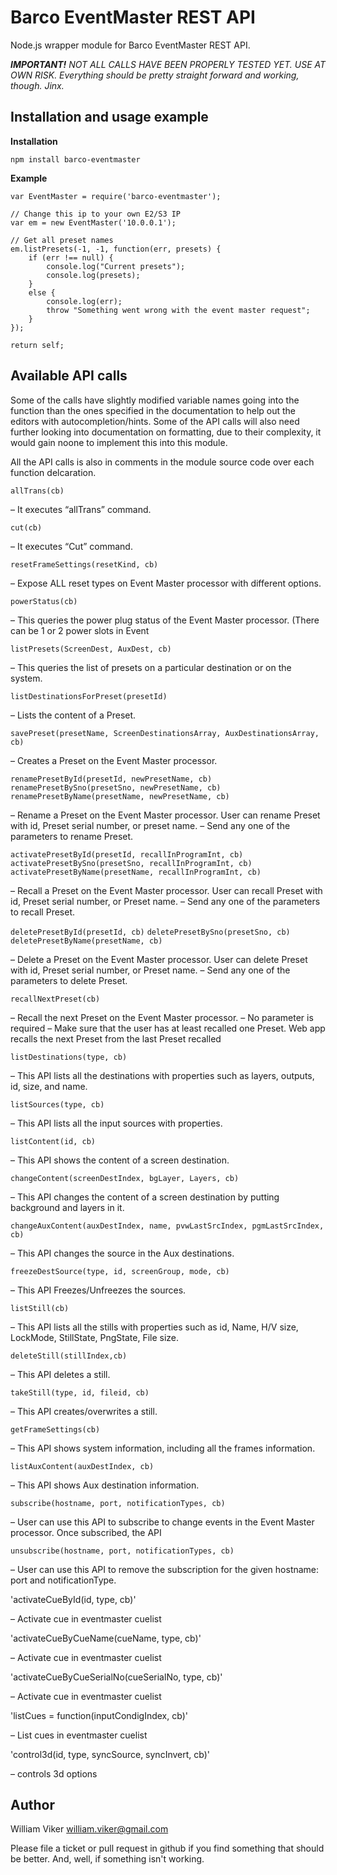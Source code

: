 
# Barco EventMaster REST API
Node.js wrapper module for Barco EventMaster REST API.

***IMPORTANT!** NOT ALL CALLS HAVE BEEN PROPERLY TESTED YET. USE AT OWN RISK. Everything should be pretty straight forward and working, though. Jinx.*

## Installation and usage example
**Installation**
```
npm install barco-eventmaster
```
**Example**
```
var EventMaster = require('barco-eventmaster');

// Change this ip to your own E2/S3 IP
var em = new EventMaster('10.0.0.1');

// Get all preset names
em.listPresets(-1, -1, function(err, presets) {
	if (err !== null) {
		console.log("Current presets");
		console.log(presets);
	}
	else {
		console.log(err);
		throw "Something went wrong with the event master request";
	}
});

return self;
```
## Available API calls
Some of the calls have slightly modified variable names going into the function than the ones specified in the documentation to help out the editors with autocompletion/hints. Some of the API calls will also need further looking into documentation on formatting, due to their complexity, it would gain noone to implement this into this module.

All the API calls is also in comments in the module source code over each function delcaration.

`allTrans(cb)`

 – It executes “allTrans” command.

`cut(cb)`

 – It executes “Cut” command.

`resetFrameSettings(resetKind, cb)`

 – Expose ALL reset types on Event Master processor with different options.

`powerStatus(cb)`

 – This queries the power plug status of the Event Master processor. (There can be 1 or 2 power slots in Event

`listPresets(ScreenDest, AuxDest, cb)`

 – This queries the list of presets on a particular destination or on the system.

`listDestinationsForPreset(presetId)`

 – Lists the content of a Preset.

`savePreset(presetName, ScreenDestinationsArray, AuxDestinationsArray, cb)`

 – Creates a Preset on the Event Master processor.

`renamePresetById(presetId, newPresetName, cb)`
`renamePresetBySno(presetSno, newPresetName, cb)`
`renamePresetByName(presetName, newPresetName, cb)`

 – Rename a Preset on the Event Master processor. User can rename Preset with id, Preset serial number, or preset name. – Send any one of the parameters to rename Preset.

`activatePresetById(presetId, recallInProgramInt, cb)`
`activatePresetBySno(presetSno, recallInProgramInt, cb)`
`activatePresetByName(presetName, recallInProgramInt, cb)`

 – Recall a Preset on the Event Master processor. User can recall Preset with id, Preset serial number, or Preset name. – Send any one of the parameters to recall Preset.

`deletePresetById(presetId, cb)`
`deletePresetBySno(presetSno, cb)`
`deletePresetByName(presetName, cb)`

 – Delete a Preset on the Event Master processor. User can delete Preset with id, Preset serial number, or Preset name. – Send any one of the parameters to delete Preset.

`recallNextPreset(cb)`

 – Recall the next Preset on the Event Master processor. – No parameter is required – Make sure that the user has at least recalled one Preset. Web app recalls the next Preset from the last Preset recalled

`listDestinations(type, cb)`

 – This API lists all the destinations with properties such as layers, outputs, id, size, and name.

`listSources(type, cb)`

 – This API lists all the input sources with properties.

`listContent(id, cb)`

 – This API shows the content of a screen destination.

`changeContent(screenDestIndex, bgLayer, Layers, cb)`

 – This API changes the content of a screen destination by putting background and layers in it.

`changeAuxContent(auxDestIndex, name, pvwLastSrcIndex, pgmLastSrcIndex, cb)`

 – This API changes the source in the Aux destinations.

`freezeDestSource(type, id, screenGroup, mode, cb)`

 – This API Freezes/Unfreezes the sources.

`listStill(cb)`

 – This API lists all the stills with properties such as id, Name, H/V size, LockMode, StillState, PngState, File size.

`deleteStill(stillIndex,cb)`

 – This API deletes a still.

`takeStill(type, id, fileid, cb)`

 – This API creates/overwrites a still.

`getFrameSettings(cb)`

 – This API shows system information, including all the frames information.

`listAuxContent(auxDestIndex, cb)`

 – This API shows Aux destination information.

`subscribe(hostname, port, notificationTypes, cb)`

 – User can use this API to subscribe to change events in the Event Master processor. Once subscribed, the API

`unsubscribe(hostname, port, notificationTypes, cb)`

 – User can use this API to remove the subscription for the given hostname: port and notificationType.

'activateCueById(id, type, cb)'

 – Activate cue in eventmaster cuelist

'activateCueByCueName(cueName, type, cb)'

 – Activate cue in eventmaster cuelist

'activateCueByCueSerialNo(cueSerialNo, type, cb)'

 – Activate cue in eventmaster cuelist

'listCues = function(inputCondigIndex, cb)'

 – List cues in eventmaster cuelist

'control3d(id, type, syncSource, syncInvert, cb)'

 – controls 3d options

## Author
William Viker
<william.viker@gmail.com>

Please file a ticket or pull request in github if you find something that should be better. And, well, if something isn't working.

